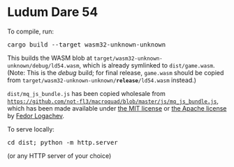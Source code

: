 <h1>Ludum Dare 54</h1>
<p>To compile, run:</p>
<pre>cargo build --target wasm32-unknown-unknown</pre>
<p>This builds the WASM blob at <code>target/wasm32-unknown-unknown/debug/ld54.wasm</code>, which is already symlinked to <code>dist/game.wasm</code>. (Note: This is the <em>debug</em> build; for final release, <code>game.wasm</code> should be copied from <code>target/wasm32-unknown-unknown/<strong>release</strong>/ld54.wasm</code> instead.)</p>
<p><code>dist/mq_js_bundle.js</code> has been copied wholesale from <code><a href="https://github.com/not-fl3/macroquad/blob/1158aaf5c4f9fc89a91edd212ef6dfc7777e1395/js/mq_js_bundle.js">https://github.com/not-fl3/macroquad/blob/master/js/mq_js_bundle.js</a></code>, which has been made available under <a href="https://github.com/not-fl3/macroquad/blob/master/LICENSE-MIT">the MIT license</a> or <a href="https://github.com/not-fl3/macroquad/blob/master/LICENSE-APACHE">the Apache license</a> by <a href="https://github.com/not-fl3">Fedor Logachev</a>.</p>

<p>To serve locally:</p>
<pre>cd dist; python -m http.server</pre>
<p>(or any HTTP server of your choice)
